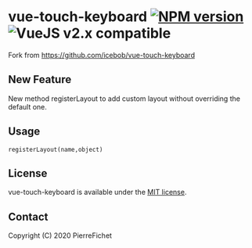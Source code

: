 # vue-touch-keyboard [![NPM version](https://img.shields.io/npm/v/vue-touch-keyboard.svg)](https://www.npmjs.com/package/vue-touch-keyboard) ![VueJS v2.x compatible](https://img.shields.io/badge/vue%202.x-compatible-green.svg)

Fork from https://github.com/icebob/vue-touch-keyboard

## New Feature
New method registerLayout to add custom layout without overriding the default one.

## Usage

`registerLayout(name,object)`

## License
vue-touch-keyboard is available under the [MIT license](https://tldrlegal.com/license/mit-license).

## Contact

Copyright (C) 2020 PierreFichet
